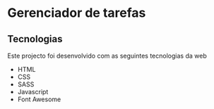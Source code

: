 # Gerenciador de tarefas

## Tecnologias

Este projecto foi desenvolvido com as seguintes tecnologias da web

* HTML
* CSS
* SASS
* Javascript
* Font Awesome